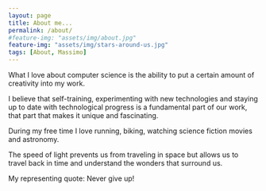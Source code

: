 ```yaml
---
layout: page
title: About me...
permalink: /about/
#feature-img: "assets/img/about.jpg"
feature-img: "assets/img/stars-around-us.jpg"
tags: [About, Massimo]
---
```



What I love about computer science is the ability to put a certain amount of creativity into my work.

I believe that self-training, experimenting with new technologies and staying up to date with technological
progress is a fundamental part of our work, that part that makes it unique and fascinating.

During my free time I love running, biking, watching science fiction movies and astronomy.

The speed of light prevents us from traveling in space but allows us to travel back in time and understand the wonders that surround us.

My representing quote: Never give up!